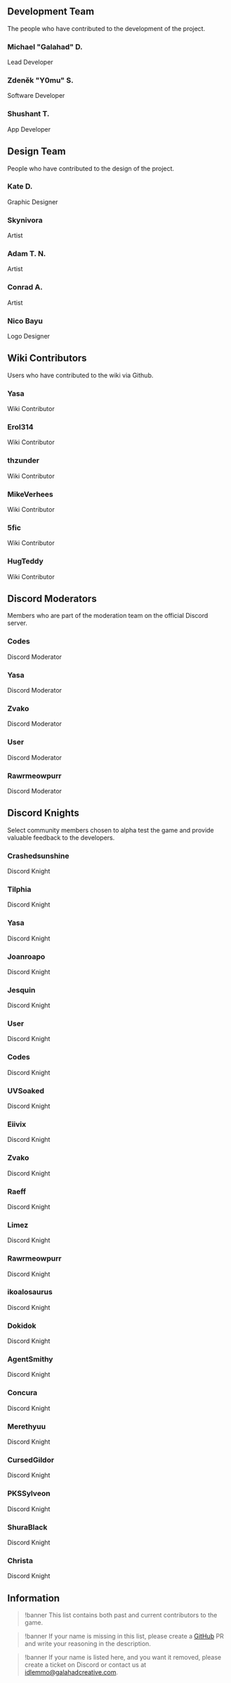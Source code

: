 <div class="space-y-8 py-6">
<!-- Development Team -->
<div class="space-y-4">
<h2 class="text-2xl font-semibold border-b border-gray-700 pb-1">Development Team</h2>
The people who have contributed to the development of the project.

<div class="grid grid-cols-1 md:grid-cols-2 lg:grid-cols-3 gap-3">
<div class="bg-gray-800 rounded-lg p-3 shadow-md hover:shadow-lg transition-shadow duration-300">
<h3 class="text-lg font-medium !mt-0 !mb-0">Michael "Galahad" D.</h3>
<p class="text-gray-400 text-sm">Lead Developer</p>
</div>

<div class="bg-gray-800 rounded-lg p-3 shadow-md hover:shadow-lg transition-shadow duration-300">
<h3 class="text-lg font-medium !mt-0 !mb-0">Zdeněk "Y0mu" S.</h3>
<p class="text-gray-400 text-sm">Software Developer</p>
</div>

<div class="bg-gray-800 rounded-lg p-3 shadow-md hover:shadow-lg transition-shadow duration-300">
<h3 class="text-lg font-medium !mt-0 !mb-0">Shushant T.</h3>
<p class="text-gray-400 text-sm">App Developer</p>
</div>
</div>
</div>

<!-- Design Team -->
<div class="space-y-4">
<h2 class="text-2xl font-semibold border-b border-gray-700 pb-1">Design Team</h2>
People who have contributed to the design of the project.

<div class="grid grid-cols-1 md:grid-cols-2 lg:grid-cols-3 gap-3">

<div class="bg-gray-800 rounded-lg p-3 shadow-md hover:shadow-lg transition-shadow duration-300">
<h3 class="text-lg font-medium !mt-0 !mb-0">Kate D.</h3>
<p class="text-gray-400 text-sm">Graphic Designer</p>
</div>

<div class="bg-gray-800 rounded-lg p-3 shadow-md hover:shadow-lg transition-shadow duration-300">
<h3 class="text-lg font-medium !mt-0 !mb-0">Skynivora</h3>
<p class="text-gray-400 text-sm">Artist</p>
</div>


<div class="bg-gray-800 rounded-lg p-3 shadow-md hover:shadow-lg transition-shadow duration-300">
<h3 class="text-lg font-medium !mt-0 !mb-0">Adam T. N.</h3>
<p class="text-gray-400 text-sm">Artist</p>
</div>

<div class="bg-gray-800 rounded-lg p-3 shadow-md hover:shadow-lg transition-shadow duration-300">
<h3 class="text-lg font-medium !mt-0 !mb-0">Conrad A.</h3>
<p class="text-gray-400 text-sm">Artist</p>
</div>

<div class="bg-gray-800 rounded-lg p-3 shadow-md hover:shadow-lg transition-shadow duration-300">
<h3 class="text-lg font-medium !mt-0 !mb-0">Nico Bayu</h3>
<p class="text-gray-400 text-sm">Logo Designer</p>
</div>

</div>
</div>

<!-- Community Contributors -->
<div class="space-y-4">
<h2 class="text-2xl font-semibold border-b border-gray-700 pb-1">Wiki Contributors</h2>
Users who have contributed to the wiki via Github.

<div class="grid grid-cols-1 md:grid-cols-2 lg:grid-cols-3 gap-3">

<div class="bg-gray-800 rounded-lg p-3 shadow-md hover:shadow-lg transition-shadow duration-300">
<h3 class="text-lg font-medium !mt-0 !mb-0">Yasa</h3>
<p class="text-gray-400 text-sm">Wiki Contributor</p>
</div>

<div class="bg-gray-800 rounded-lg p-3 shadow-md hover:shadow-lg transition-shadow duration-300">
<h3 class="text-lg font-medium !mt-0 !mb-0">Erol314</h3>
<p class="text-gray-400 text-sm">Wiki Contributor</p>
</div>

<div class="bg-gray-800 rounded-lg p-3 shadow-md hover:shadow-lg transition-shadow duration-300">
<h3 class="text-lg font-medium !mt-0 !mb-0">thzunder</h3>
<p class="text-gray-400 text-sm">Wiki Contributor</p>
</div>

<div class="bg-gray-800 rounded-lg p-3 shadow-md hover:shadow-lg transition-shadow duration-300">
<h3 class="text-lg font-medium !mt-0 !mb-0">MikeVerhees</h3>
<p class="text-gray-400 text-sm">Wiki Contributor</p>
</div>

<div class="bg-gray-800 rounded-lg p-3 shadow-md hover:shadow-lg transition-shadow duration-300">
<h3 class="text-lg font-medium !mt-0 !mb-0">5fic</h3>
<p class="text-gray-400 text-sm">Wiki Contributor</p>
</div>

<div class="bg-gray-800 rounded-lg p-3 shadow-md hover:shadow-lg transition-shadow duration-300">
<h3 class="text-lg font-medium !mt-0 !mb-0">HugTeddy</h3>
<p class="text-gray-400 text-sm">Wiki Contributor</p>
</div>

</div>
</div>

<!-- Discord Moderators -->
<div class="space-y-4">
<h2 class="text-2xl font-semibold border-b border-gray-700 pb-1">Discord Moderators</h2>
Members who are part of the moderation team on the official Discord server.

<div class="grid grid-cols-1 md:grid-cols-2 lg:grid-cols-3 gap-3">

<div class="bg-gray-800 rounded-lg p-3 shadow-md hover:shadow-lg transition-shadow duration-300">
<h3 class="text-lg font-medium !mt-0 !mb-0">Codes</h3>
<p class="text-gray-400 text-sm">Discord Moderator</p>
</div>

<div class="bg-gray-800 rounded-lg p-3 shadow-md hover:shadow-lg transition-shadow duration-300">
<h3 class="text-lg font-medium !mt-0 !mb-0">Yasa</h3>
<p class="text-gray-400 text-sm">Discord Moderator</p>
</div>

<div class="bg-gray-800 rounded-lg p-3 shadow-md hover:shadow-lg transition-shadow duration-300">
<h3 class="text-lg font-medium !mt-0 !mb-0">Zvako</h3>
<p class="text-gray-400 text-sm">Discord Moderator</p>
</div>

<div class="bg-gray-800 rounded-lg p-3 shadow-md hover:shadow-lg transition-shadow duration-300">
<h3 class="text-lg font-medium !mt-0 !mb-0">User</h3>
<p class="text-gray-400 text-sm">Discord Moderator</p>
</div>

<div class="bg-gray-800 rounded-lg p-3 shadow-md hover:shadow-lg transition-shadow duration-300">
<h3 class="text-lg font-medium !mt-0 !mb-0">Rawrmeowpurr</h3>
<p class="text-gray-400 text-sm">Discord Moderator</p>
</div>

</div>
</div>

<!-- Discord Knights -->
<div class="space-y-4">
<h2 class="text-2xl font-semibold border-b border-gray-700 pb-1">Discord Knights</h2>
Select community members chosen to alpha test the game and provide valuable feedback to the developers.

<div class="grid grid-cols-1 md:grid-cols-2 lg:grid-cols-3 gap-3">

<div class="bg-gray-800 rounded-lg p-3 shadow-md hover:shadow-lg transition-shadow duration-300">
<h3 class="text-lg font-medium !mt-0 !mb-0">Crashedsunshine</h3>
<p class="text-gray-400 text-sm">Discord Knight</p>
</div>

<div class="bg-gray-800 rounded-lg p-3 shadow-md hover:shadow-lg transition-shadow duration-300">
<h3 class="text-lg font-medium !mt-0 !mb-0">Tilphia</h3>
<p class="text-gray-400 text-sm">Discord Knight</p>
</div>

<div class="bg-gray-800 rounded-lg p-3 shadow-md hover:shadow-lg transition-shadow duration-300">
<h3 class="text-lg font-medium !mt-0 !mb-0">Yasa</h3>
<p class="text-gray-400 text-sm">Discord Knight</p>
</div>

<div class="bg-gray-800 rounded-lg p-3 shadow-md hover:shadow-lg transition-shadow duration-300">
<h3 class="text-lg font-medium !mt-0 !mb-0">Joanroapo</h3>
<p class="text-gray-400 text-sm">Discord Knight</p>
</div>

<div class="bg-gray-800 rounded-lg p-3 shadow-md hover:shadow-lg transition-shadow duration-300">
<h3 class="text-lg font-medium !mt-0 !mb-0">Jesquin</h3>
<p class="text-gray-400 text-sm">Discord Knight</p>
</div>

<div class="bg-gray-800 rounded-lg p-3 shadow-md hover:shadow-lg transition-shadow duration-300">
<h3 class="text-lg font-medium !mt-0 !mb-0">User</h3>
<p class="text-gray-400 text-sm">Discord Knight</p>
</div>

<div class="bg-gray-800 rounded-lg p-3 shadow-md hover:shadow-lg transition-shadow duration-300">
<h3 class="text-lg font-medium !mt-0 !mb-0">Codes</h3>
<p class="text-gray-400 text-sm">Discord Knight</p>
</div>

<div class="bg-gray-800 rounded-lg p-3 shadow-md hover:shadow-lg transition-shadow duration-300">
<h3 class="text-lg font-medium !mt-0 !mb-0">UVSoaked</h3>
<p class="text-gray-400 text-sm">Discord Knight</p>
</div>

<div class="bg-gray-800 rounded-lg p-3 shadow-md hover:shadow-lg transition-shadow duration-300">
<h3 class="text-lg font-medium !mt-0 !mb-0">Eiivix</h3>
<p class="text-gray-400 text-sm">Discord Knight</p>
</div>

<div class="bg-gray-800 rounded-lg p-3 shadow-md hover:shadow-lg transition-shadow duration-300">
<h3 class="text-lg font-medium !mt-0 !mb-0">Zvako</h3>
<p class="text-gray-400 text-sm">Discord Knight</p>
</div>

<div class="bg-gray-800 rounded-lg p-3 shadow-md hover:shadow-lg transition-shadow duration-300">
<h3 class="text-lg font-medium !mt-0 !mb-0">Raeff</h3>
<p class="text-gray-400 text-sm">Discord Knight</p>
</div>

<div class="bg-gray-800 rounded-lg p-3 shadow-md hover:shadow-lg transition-shadow duration-300">
<h3 class="text-lg font-medium !mt-0 !mb-0">Limez</h3>
<p class="text-gray-400 text-sm">Discord Knight</p>
</div>

<div class="bg-gray-800 rounded-lg p-3 shadow-md hover:shadow-lg transition-shadow duration-300">
<h3 class="text-lg font-medium !mt-0 !mb-0">Rawrmeowpurr</h3>
<p class="text-gray-400 text-sm">Discord Knight</p>
</div>

<div class="bg-gray-800 rounded-lg p-3 shadow-md hover:shadow-lg transition-shadow duration-300">
<h3 class="text-lg font-medium !mt-0 !mb-0">ikoalosaurus</h3>
<p class="text-gray-400 text-sm">Discord Knight</p>
</div>

<div class="bg-gray-800 rounded-lg p-3 shadow-md hover:shadow-lg transition-shadow duration-300">
<h3 class="text-lg font-medium !mt-0 !mb-0">Dokidok</h3>
<p class="text-gray-400 text-sm">Discord Knight</p>
</div>

<div class="bg-gray-800 rounded-lg p-3 shadow-md hover:shadow-lg transition-shadow duration-300">
<h3 class="text-lg font-medium !mt-0 !mb-0">AgentSmithy</h3>
<p class="text-gray-400 text-sm">Discord Knight</p>
</div>

<div class="bg-gray-800 rounded-lg p-3 shadow-md hover:shadow-lg transition-shadow duration-300">
<h3 class="text-lg font-medium !mt-0 !mb-0">Concura</h3>
<p class="text-gray-400 text-sm">Discord Knight</p>
</div>

<div class="bg-gray-800 rounded-lg p-3 shadow-md hover:shadow-lg transition-shadow duration-300">
<h3 class="text-lg font-medium !mt-0 !mb-0">Merethyuu</h3>
<p class="text-gray-400 text-sm">Discord Knight</p>
</div>

<div class="bg-gray-800 rounded-lg p-3 shadow-md hover:shadow-lg transition-shadow duration-300">
<h3 class="text-lg font-medium !mt-0 !mb-0">CursedGildor</h3>
<p class="text-gray-400 text-sm">Discord Knight</p>
</div>

<div class="bg-gray-800 rounded-lg p-3 shadow-md hover:shadow-lg transition-shadow duration-300">
<h3 class="text-lg font-medium !mt-0 !mb-0">PKSSylveon</h3>
<p class="text-gray-400 text-sm">Discord Knight</p>
</div>

<div class="bg-gray-800 rounded-lg p-3 shadow-md hover:shadow-lg transition-shadow duration-300">
<h3 class="text-lg font-medium !mt-0 !mb-0">ShuraBlack</h3>
<p class="text-gray-400 text-sm">Discord Knight</p>
</div>

<div class="bg-gray-800 rounded-lg p-3 shadow-md hover:shadow-lg transition-shadow duration-300">
<h3 class="text-lg font-medium !mt-0 !mb-0">Christa</h3>
<p class="text-gray-400 text-sm">Discord Knight</p>
</div>

</div>
</div>

<!-- Information -->
<div class="space-y-4">
<h2 class="text-2xl font-semibold border-b border-gray-700 pb-1">Information</h2>


>!banner This list contains both past and current contributors to the game.

>!banner If your name is missing in this list, please create a <a href='https://github.com/galahad-creative/idle-mmo-wiki' class='text-yellow-400'>GitHub</a> PR and write your reasoning in the description.

>!banner If your name is listed here, and you want it removed, please create a ticket on Discord or contact us at idlemmo@galahadcreative.com.


</div>
</div>

